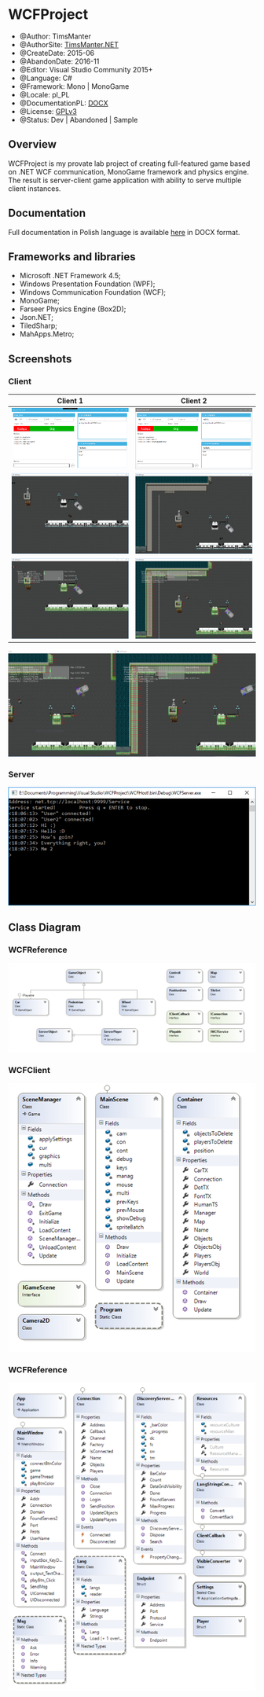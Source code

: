 # WCFProject

* @Author: TimsManter
* @AuthorSite: [TimsManter.NET](http://timsmanter.net/)
* @CreateDate: 2015-06
* @AbandonDate: 2016-11
* @Editor: Visual Studio Community 2015+
* @Language: C#
* @Framework: Mono | MonoGame
* @Locale: pl_PL
* @DocumentationPL: [DOCX](docs/WCFProject_Documentation_PL.docx)
* @License: [GPLv3](LICENSE.md)
* @Status: Dev | Abandoned | Sample

## Overview

WCFProject is my provate lab project of creating full-featured game based on .NET WCF communication, MonoGame framework and physics engine. The result is server-client game application with ability to serve multiple client instances.

## Documentation

Full documentation in Polish language is available [here](docs/WCFProject_Documentation_PL.docx) in DOCX format.

## Frameworks and libraries

- Microsoft .NET Framework 4.5;
- Windows Presentation Foundation (WPF);
- Windows Communication Foundation (WCF);
- MonoGame;
- Farseer Physics Engine (Box2D);
- Json.NET;
- TiledSharp;
- MahApps.Metro;

## Screenshots

### Client

| Client 1 | Client 2 |
:---: | :---:
![Client Launcher 1](docs/screenshots/client_launcher.png) | ![Client Launcher 2](docs/screenshots/client_launcher2.png)
![Client Window 1](docs/screenshots/client_window.png) | ![Client Window 2](docs/screenshots/client_window2.png)
![Client Window Debug 1](docs/screenshots/client_window_debug.png) | ![Client Window Debug 2](docs/screenshots/client_window_debug2.png)

![Client Window Debug Side](docs/screenshots/client_window_debug_side.png)

### Server

![Console Window](docs/screenshots/console_window2.png)

## Class Diagram

### WCFReference

![Class Diagram](docs/diagrams/WCFReference_Diagram.png)

### WCFClient

![Class Diagram](docs/diagrams/WCFClient_Diagram.png)

### WCFReference

![Class Diagram](docs/diagrams/WCFServer_Diagram.png)